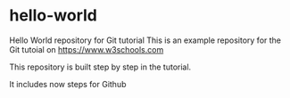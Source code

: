 # hello-world
Hello World repository for Git tutorial
This is an example repository for the Git tutoial on https://www.w3schools.com

This repository is built step by step in the tutorial.

It includes now steps for Github
